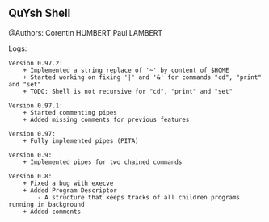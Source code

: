 ## QuYsh Shell

@Authors:
    Corentin HUMBERT
    Paul LAMBERT

Logs:
    
    Version 0.97.2:
        + Implemented a string replace of '~' by content of $HOME
        + Started working on fixing '|' and '&' for commands "cd", "print" and "set"
        + TODO: Shell is not recursive for "cd", "print" and "set"
        
    Version 0.97.1:
        + Started commenting pipes
        + Added missing comments for previous features

    Version 0.97:
        + Fully implemented pipes (PITA)

    Version 0.9:
        + Implemented pipes for two chained commands

    Version 0.8:
        + Fixed a bug with execve
        + Added Program Descriptor
            - A structure that keeps tracks of all children programs running in background
        + Added comments